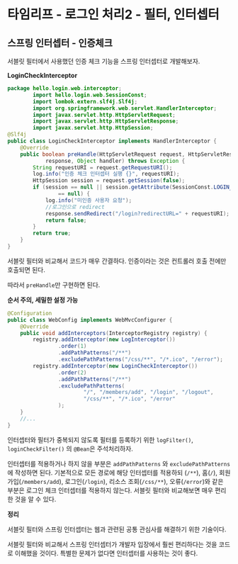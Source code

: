 # 타임리프 - 로그인 처리2 - 필터, 인터셉터 

## 스프링 인터셉터 - 인증체크

서블릿 필터에서 사용했던 인증 체크 기능을 스프링 인터셉터로 개발해보자.



**LoginCheckInterceptor**

```java
package hello.login.web.interceptor;
        import hello.login.web.SessionConst;
        import lombok.extern.slf4j.Slf4j;
        import org.springframework.web.servlet.HandlerInterceptor;
        import javax.servlet.http.HttpServletRequest;
        import javax.servlet.http.HttpServletResponse;
        import javax.servlet.http.HttpSession;
@Slf4j
public class LoginCheckInterceptor implements HandlerInterceptor {
    @Override
    public boolean preHandle(HttpServletRequest request, HttpServletResponse
            response, Object handler) throws Exception {
        String requestURI = request.getRequestURI();
        log.info("인증 체크 인터셉터 실행 {}", requestURI);
        HttpSession session = request.getSession(false);
        if (session == null || session.getAttribute(SessionConst.LOGIN_MEMBER)
                == null) {
            log.info("미인증 사용자 요청");
            //로그인으로 redirect
            response.sendRedirect("/login?redirectURL=" + requestURI);
            return false;
        }
        return true;
    }
}
```

서블릿 필터와 비교해서 코드가 매우 간결하다. 인증이라는 것은 컨트롤러 호출 전에만 호출되면 된다.

따라서 `preHandle`만 구현하면 된다.



**순서 주의, 세밀한 설정 가능**

```java
@Configuration
public class WebConfig implements WebMvcConfigurer {
    @Override
    public void addInterceptors(InterceptorRegistry registry) {
        registry.addInterceptor(new LogInterceptor())
                .order(1)
                .addPathPatterns("/**")
                .excludePathPatterns("/css/**", "/*.ico", "/error");
        registry.addInterceptor(new LoginCheckInterceptor())
                .order(2)
                .addPathPatterns("/**")
                .excludePathPatterns(
                        "/", "/members/add", "/login", "/logout",
                        "/css/**", "/*.ico", "/error"
                );
    }
    //...
}
```

인터셉터와 필터가 중복되지 않도록 필터를 등록하기 위한 `logFilter()`, `loginCheckFilter()` 의 `@Bean`은 주석처리하자.



인터셉터를 적용하거나 하지 않을 부분은 `addPathPatterns` 와 `excludePathPatterns`에 작성하면 된다. 기본적으로 모든 경로에 해당 인터셉터를 적용하되 (`/**`), 홈(`/`), 회원가입(`/members/add`), 로그인(`/login`), 리소스 조회(`/css/**`), 오류(`/error`)와 같은 부분은 로그인 체크 인터셉터를 적용하지 않는다. 서블릿 필터와 비교해보면 매우 편리한 것을 알 수 있다.



**정리**

서블릿 필터와 스프링 인터셉터는 웹과 관련된 공통 관심사를 해결하기 위한 기술이다.

서블릿 필터와 비교해서 스프링 인터셉터가 개발자 입장에서 훨씬 편리하다는 것을 코드로 이해했을 것이다. 특별한 문제가 없다면 인터셉터를 사용하는 것이 좋다.

